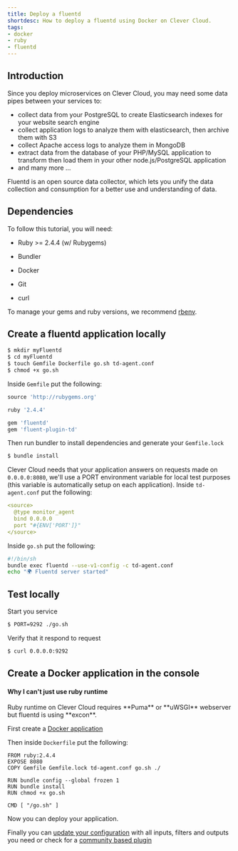 ```yaml
---
title: Deploy a fluentd
shortdesc: How to deploy a fluentd using Docker on Clever Cloud.
tags:
- docker
- ruby
- fluentd
---
```


## Introduction

Since you deploy microservices on Clever Cloud, you may need some data pipes between your services to:

* collect data from your PostgreSQL to create Elasticsearch indexes for your website search engine
* collect application logs to analyze them with elasticsearch, then archive them with S3
* collect Apache access logs to analyze them in MongoDB
* extract data from the database of your PHP/MySQL application to transform then load them in your other node.js/PostgreSQL application
* and many more ...

Fluentd is an open source data collector, which lets you unify the data collection and consumption for a better use and understanding of data.

## Dependencies

To follow this tutorial, you will need:

* Ruby >= 2.4.4 (w/ Rubygems)

* Bundler

* Docker

* Git

* curl

<div class="alert">
To manage your gems and ruby versions, we recommend <a href="https://github.com/sstephenson/rbenv">rbenv</a>.
</div>

## Create a fluentd application locally

```bash
$ mkdir myFluentd
$ cd myFluentd
$ touch Gemfile Dockerfile go.sh td-agent.conf
$ chmod +x go.sh
```

Inside `Gemfile` put the following:

```ruby
source 'http://rubygems.org'

ruby '2.4.4'

gem 'fluentd'
gem 'fluent-plugin-td'
```

Then run bundler to install dependencies and generate your `Gemfile.lock`

```bash
$ bundle install
```

Clever Cloud needs that your application answers on requests made on `0.0.0.0:8080`, we'll use a PORT environment variable for local test purposes (this variable is automatically setup on each application).
Inside `td-agent.conf` put the following:

```yaml
<source>
  @type monitor_agent
  bind 0.0.0.0
  port "#{ENV['PORT']}"
</source>
```

Inside `go.sh` put the following:

```bash
#!/bin/sh
bundle exec fluentd --use-v1-config -c td-agent.conf
echo "🌍 Fluentd server started"
```

## Test locally

Start you service

```bash
$ PORT=9292 ./go.sh
```

Verify that it respond to request

```bash
$ curl 0.0.0.0:9292
```

## Create a Docker application in the console

<div class="panel panel-warning">
  <div class="panel-heading">
     <h4>Why I can't just use ruby runtime</h4>
  </div>
  <div class="panel-body">
    Ruby runtime on Clever Cloud requires **Puma** or **uWSGI** webserver but fluentd is using **excon**.
  </div>
</div>

First create a [Docker application](./docker.md)

Then inside `Dockerfile` put the following:

```docker
FROM ruby:2.4.4
EXPOSE 8080
COPY Gemfile Gemfile.lock td-agent.conf go.sh ./

RUN bundle config --global frozen 1
RUN bundle install
RUN chmod +x go.sh

CMD [ "/go.sh" ]
```

Now you can deploy your application.

Finally you can [update your configuration](https://docs.fluentd.org/v1.0/articles/config-file) with all inputs, filters and outputs you need or check for a [community based plugin](https://www.fluentd.org/plugins)
